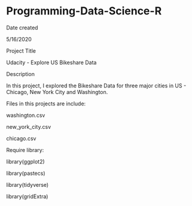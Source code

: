 # Programming-Data-Science-R

Date created

5/16/2020

Project Title

Udacity - Explore US Bikeshare Data

Description

In this project, I explored the Bikeshare Data for three major cities in US - Chicago, New York City and Washington.


Files in this projects are include:

washington.csv

new_york_city.csv

chicago.csv

 

Require library:


library(ggplot2)

library(pastecs)

library(tidyverse)

library(gridExtra)
